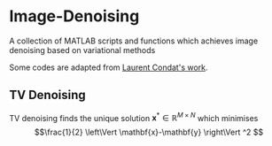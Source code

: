 # Image-Denoising
A collection of MATLAB scripts and functions which achieves image denoising based on variational methods

Some codes are adapted from [Laurent Condat's work](https://lcondat.github.io/software.html).

## TV Denoising
TV denoising finds the unique solution $\mathbf{x}^* \in \mathbb{R}^{M \times N}$ which minimises
$$\frac{1}{2} \left\Vert \mathbf{x}-\mathbf{y} \right\Vert ^2 $$
<!--stackedit_data:
eyJoaXN0b3J5IjpbLTczMDI5OTksLTE3Njk2MTEzNzksLTE3NT
c4NTkwOTAsLTI0NjYxNzc4Ml19
-->